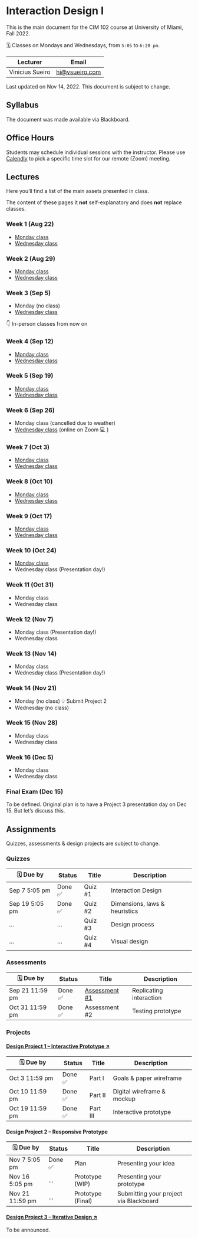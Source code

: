 # Interaction Design I

This is the main document for the CIM 102 course at University of Miami, Fall 2022.

🗓 Classes on Mondays and Wednesdays, from `5:05` to `6:20 pm`.

Lecturer | Email
---|---
Vinicius Sueiro | hi@vsueiro.com

Last updated on Nov 14, 2022. This document is subject to change.

## Syllabus
The document was made available via Blackboard.

## Office Hours
Students may schedule individual sessions with the instructor. Please use [Calendly](https://calendly.com/vsueiro/office-hours) to pick a specific time slot for our remote (Zoom) meeting.

## Lectures
Here you’ll find a list of the main assets presented in class.

The content of these pages it **not** self-explanatory and does **not** replace classes.

### Week 1 (Aug 22)
- [Monday class](Lectures/week1-A)
- [Wednesday class](Lectures/week1-B)

### Week 2 (Aug 29)
- [Monday class](Lectures/week2-A)
- [Wednesday class](Lectures/week2-B)

### Week 3 (Sep 5)
- Monday (no class)
- [Wednesday class](Lectures/week3-B)

👇 In-person classes from now on

### Week 4 (Sep 12)
- [Monday class](Lectures/week4-A)
- [Wednesday class](Lectures/week4-B)

### Week 5 (Sep 19)
- [Monday class](Lectures/week5-A)
- [Wednesday class](Lectures/week5-B)

### Week 6 (Sep 26)
- Monday class (cancelled due to weather)
- [Wednesday class](Lectures/week6-B) (online on Zoom 💻 )

### Week 7 (Oct 3)
- [Monday class](Lectures/week7-A)
- [Wednesday class](Lectures/week7-B)

### Week 8 (Oct 10)
- [Monday class](Lectures/week8-A)
- [Wednesday class](Lectures/week8-B)

### Week 9 (Oct 17)
- [Monday class](Lectures/week9-A)
- [Wednesday class](Lectures/week9-B)

### Week 10 (Oct 24)
- [Monday class](Lectures/week10-A)
- Wednesday class (Presentation day!)

### Week 11 (Oct 31)
- Monday class 
- Wednesday class

### Week 12 (Nov 7)
- Monday class (Presentation day!)
- Wednesday class

### Week 13 (Nov 14)
- Monday class 
- Wednesday class (Presentation day!)

### Week 14 (Nov 21)
- Monday (no class) 💡 Submit Project 2
- Wednesday (no class)

### Week 15 (Nov 28)
- Monday class 
- Wednesday class

### Week 16 (Dec 5)
- Monday class 
- Wednesday class

### Final Exam (Dec 15)

To be defined. Original plan is to have a Project 3 presentation day on Dec 15. But let’s discuss this.

## Assignments

Quizzes, assessments & design projects are subject to change.

### Quizzes

🗓 Due by|Status|Title|Description
---|---|---|---
Sep 7 5:05 pm|Done ✅|Quiz #1|Interaction Design
Sep 19 5:05 pm|Done ✅|Quiz #2|Dimensions, laws & heuristics
…|…|Quiz #3|Design process
…|…|Quiz #4|Visual design

### Assessments

🗓 Due by|Status|Title|Description
---|---|---|---
Sep 21 11:59 pm|Done ✅|[Assessment #1](Assignments/assessment-1.pdf)|Replicating interaction
Oct 31 11:59 pm|Done ✅|Assessment #2|Testing prototype

### Projects

#### [Design Project 1 – Interactive Prototype ↗](Assignments/design-project-1.pdf)

🗓 Due by|Status|Title|Description
---|---|---|---
Oct 3 11:59 pm|Done ✅|Part I|Goals & paper wireframe
Oct 10 11:59 pm|Done ✅|Part II|Digital wireframe & mockup
Oct 19 11:59 pm|Done ✅|Part III|Interactive prototype

#### Design Project 2 – Responsive Prototype

🗓 Due by|Status|Title|Description
---|---|---|---
Nov 7 5:05 pm|Done ✅|Plan|Presenting your idea
Nov 16 5:05 pm|...|Prototype (WIP)|Presenting your prototype
Nov 21 11:59 pm|...|Prototype (Final)|Submitting your project via Blackboard

#### [Design Project 3 – Iterative Design ↗](Assignments/design-project-3.pdf)

To be announced.
